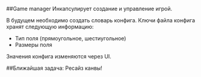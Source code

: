 ##Game manager
Инкапсулирует создание и управление игрой.

В будущем необходимо создать словарь конфига.
Ключи файла конфига хранят следующую информацию: 
* Тип поля (прямоугольное, шестиугольное)
* Размеры поля

Значения конфига изменяются через UI.

##Ближайшая задача: Ресайз канвы!